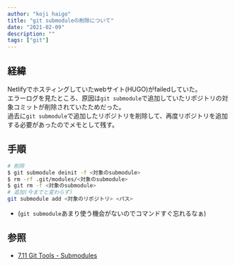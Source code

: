 ```yaml
---
author: "koji haigo"
title: "git submoduleの削除について"
date: "2021-02-09"
description: ""
tags: ["git"]
---
```


## 経緯

Netlifyでホスティングしていたwebサイト(HUGO)がfailedしていた。  
エラーログを見たところ、原因は`git submodule`で追加していたリポジトリの対象コミットが削除されていたためだった。  
過去に`git submodule`で追加したリポジトリを削除して、再度リポジトリを追加する必要があったのでメモとして残す。  

## 手順

```sh
# 削除
$ git submodule deinit -f <対象のsubmodule>
$ rm -rf .git/modules/<対象のsubmodule>
$ git rm -f <対象のsubmodule>
# 追加(今までと変わらず)
git submodule add <対象のリポジトリ> <パス>
```

- (`git submodule`あまり使う機会がないのでコマンドすぐ忘れるなぁ)

## 参照

- [7.11 Git Tools - Submodules](https://git-scm.com/book/en/v2/Git-Tools-Submodules)
